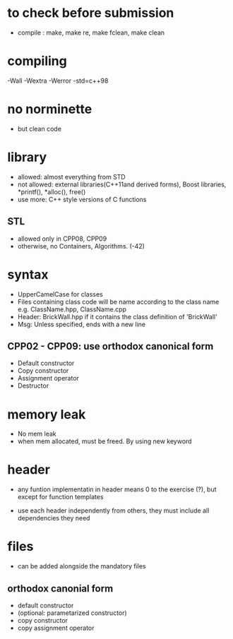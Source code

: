 # to check before submission
- compile : make, make re, make fclean, make clean

# compiling
-Wall -Wextra -Werror -std=c++98

# no norminette
- but clean code

# library
- allowed: almost everything from STD
- not allowed: external libraries(C++11and derived forms), Boost libraries, *printf(), *alloc(), free()
- use more: C++ style versions of C functions

## STL
- allowed only in CPP08, CPP09
- otherwise, no Containers, Algorithms. (-42)

# syntax
- UpperCamelCase for classes
- Files containing class code will be name according to the class name
e.g. ClassName.hpp, ClassName.cpp
- Header: BrickWall.hpp if it contains the class definition of 'BrickWall'
- Msg: Unless specified, ends with a new line

## CPP02 - CPP09: use orthodox canonical form
- Default constructor
- Copy constructor
- Assignment operator
- Destructor

# memory leak
- No mem leak
- when mem allocated, must be freed. By using new keyword


# header
- any funtion implementatin in header means 0 to the exercise (?), but except for function templates

- use each header independently from others, they must include all dependencies they need

# files
- can be added alongside the mandatory files


## orthodox canonial form
- default constructor
- (optional: parametarized constructor)
- copy constructor
- copy assignment operator
